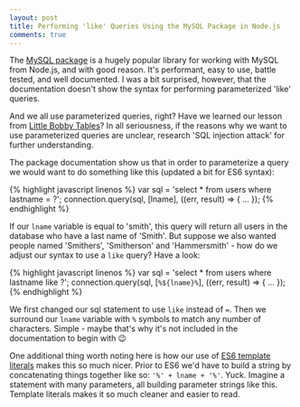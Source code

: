 ```yaml
---
layout: post
title: Performing 'like' Queries Using the MySQL Package in Node.js
comments: true
---
```


The [MySQL package](https://www.npmjs.com/package/mysql) is a hugely popular library for working with MySQL from Node.js, and with good reason. It's performant, easy to use,
battle tested, and well documented. I was a bit surprised, however, that the documentation doesn't show the syntax for performing parameterized 'like' queries.

And we all use parameterized queries, right? Have we learned our lesson from [Little Bobby Tables](https://xkcd.com/327/)? In all seriousness, if the reasons why we want to use parameterized
queries are unclear, research 'SQL injection attack' for further understanding.

The package documentation show us that in order to parameterize a query we would want to do something like this (updated a bit for ES6 syntax):

{% highlight javascript linenos %}
var sql = 'select * from users where lastname = ?';
connection.query(sql, [lname], ((err, result) => {
  ...
});
{% endhighlight %}

If our ```lname``` variable is equal to 'smith', this query will return all users in the database who have a last name of 'Smith'. But suppose we also wanted people named 'Smithers', 'Smitherson' and 'Hammersmith' - how do
we adjust our syntax to use a ```like``` query? Have a look:

{% highlight javascript linenos %}
var sql = 'select * from users where lastname like ?';
connection.query(sql, [`%${lname}%`], ((err, result) => {
  ...
});
{% endhighlight %}

We first changed our sql statement to use `like` instead of `=`. Then we surround our ```lname``` variable with `%` symbols to match any number of characters. Simple - maybe that's why it's not
included in the documentation to begin with 😉

One additional thing worth noting here is how our use of [ES6 template literals](https://developer.mozilla.org/en-US/docs/Web/JavaScript/Reference/Template_literals) makes this so much nicer. Prior to ES6 we'd have to
build a string by concatenating things together like so: ```'%' + lname + '%'```. Yuck. Imagine a statement with many parameters, all building parameter strings like this. Template literals makes it so much cleaner
and easier to read.
